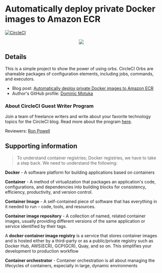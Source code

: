 # Automatically deploy private Docker images to Amazon ECR

[![CircleCI](https://circleci.com/gh/CIRCLECI-GWP/circleci-ecr-demo.svg?style=svg)](https://circleci.com/gh/CIRCLECI-GWP/circleci-ecr-demo)

<p align="center"><img src="https://avatars3.githubusercontent.com/u/59034516"></p>

## Details

This is a simple project to show the power of using orbs. CircleCI Orbs are shareable packages of configuration elements, including jobs, commands, and executors.

- Blog post: [Automatically deploy private Docker images to Amazon ECR][blog]
- Author's GitHub profile: [Dominic Motuka][author]

### About CircleCI Guest Writer Program

Join a team of freelance writers and write about your favorite technology topics for the CircleCI blog. Read more about the program [here][gwp-program].

Reviewers: [Ron Powell][ron]

[blog]: https://circleci.com/blog/automatically-deploy-private-docker-images-to-aws-ecr/
[author]: https://github.com/daumie
[gwp-program]: https://circle.ci/3ahQxfu
[ron]: https://github.com/ronpowelljr

## Supporting information

> To understand container registries; Docker registries, we   have to take a step back. We need to understand the following:

**Docker** - A software platform for building applications based on containers

**Container** - A method of virtualization that packages an application's code, configurations, and dependencies into building blocks for consistency, efficiency, productivity, and version control.

**Container Image** - A self-contained piece of software that has everything in it needed to run – code, tools, and resources.

**Container image repository** - A collection of named, related container images, usually providing different versions of the same application or service identified by their tags.

A **docker container image registry** is a service that stores container images and is hosted either by a third-party or as a public/private registry such as Docker Hub, AWS(ECR), GCP(GCR), Quay, and so on. This simplifies your development to production workflow

**Container orchestrator** - Container orchestration is all about managing the lifecycles of containers, especially in large, dynamic environments
